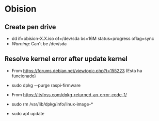 # Obision

## Create pen drive
- dd if=obision-X.X.iso of=/dev/sda bs=16M status=progress oflag=sync
- *Warning*: Can't be /dev/sda

## Resolve kernel error after update kernel 
- From https://forums.debian.net/viewtopic.php?t=155223 (Esta ha funcionado)
- sudo dpkg --purge raspi-firmware


- From https://itsfoss.com/dpkg-returned-an-error-code-1/
- sudo rm /var/lib/dpkg/info/linux-image-*
- sudo apt update
